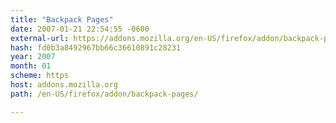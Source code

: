 ```yaml
---
title: "Backpack Pages"
date: 2007-01-21 22:54:55 -0600
external-url: https://addons.mozilla.org/en-US/firefox/addon/backpack-pages/
hash: fd0b3a8492967bb66c36610891c28231
year: 2007
month: 01
scheme: https
host: addons.mozilla.org
path: /en-US/firefox/addon/backpack-pages/

---
```



